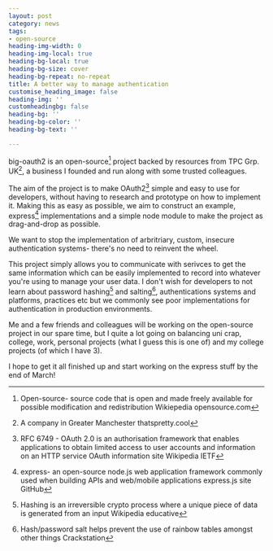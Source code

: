 ```yaml
---
layout: post
category: news
tags:
- open-source
heading-img-width: 0
heading-img-local: true
heading-bg-local: true
heading-bg-size: cover
heading-bg-repeat: no-repeat
title: A better way to manage authentication
customise_heading_image: false
heading-img: ''
customheadingbg: false
heading-bg: ''
heading-bg-color: ''
heading-bg-text: ''

---
```

big-oauth2 is an open-source[^1] project backed by resources from TPC Grp. UK[^2], a business I founded and run along with some trusted colleagues.

The aim of the project is to make OAuth2[^3] simple and easy to use for developers, without having to research and prototype on how to implement it.
Making this as easy as possible, we aim to construct an example, express[^4] implementations and a simple node module to make the project as drag-and-drop as possible.

We want to stop the implementation of arbritriary, custom, insecure authentication systems- there's no need to reinvent the wheel.

This project simply allows you to communicate with serivces to get the same information which can be easily implemented to record into whatever you're using to manage your user data. I don't wish for developers to not learn about password hashing[^5] and salting[^6], authentications systems and platforms, practices etc but we commonly see poor implementations for authentication in production environments.

Me and a few friends and colleagues will be working on the open-source project in our spare time, but I quite a lot going on balancing uni crap, college, work, personal projects (what I guess this is one of) and my college projects (of which I have 3).

I hope to get it all finished up and start working on the express stuff by the end of March!

[^1]: Open-source- source code that is open and made freely available for possible modification and redistribution Wikiepedia opensource.com

[^2]: A company in Greater Manchester thatspretty.cool

[^3]: RFC 6749 - OAuth 2.0 is an authorisation framework that enables applications to obtain limited access to user accounts and information on an HTTP service OAuth information site Wikipedia IETF

[^4]: express- an open-source node.js web application framework commonly used when building APIs and web/mobile applications express.js site GitHub

[^5]: Hashing is an irreversible crypto process where a unique piece of data is generated from an input Wikipedia educative

[^6]: Hash/password salt helps prevent the use of rainbow tables amongst other things Crackstation
